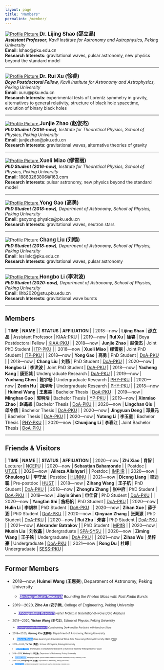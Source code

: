 ```yaml
---
layout: page
title: "Members"
permalink: /member/
---
```


<style>
  table {
    font-family: arial, sans-serif;
    border-collapse: collapse;
    width: 100%;
  }
  
  td, th {
    border: 1px solid #dddddd;
    text-align: left;
    padding: 8px;
  }
  
  tr:nth-child(odd) {
    background-color: #dddddd;
  }
</style>

<a href="https://friendshao.github.io/about/">
<img src="{{ site.baseurl }}/assets/Shao_Lijing_floor1.jpg" title="Profile Picture" class="profile">
</a>
<big><b>Dr. Lijing Shao (邵立晶)</b></big><br>
<i><b>Assistant Professor</b>, Kavli Institute for Astronomy and Astrophysics,
  Peking University</i><br>
<b>Email</b>: lshao@pku.edu.cn<br>
<b>Research Interests</b>: gravitational waves, pulsar astronomy, new physics
beyond the standard model<br>

---

<a href="https://orcid.org/0000-0002-7157-3805">
<img src="{{ site.baseurl }}/assets/Xu_Rui_floor1.jpg" title="Profile Picture" class="profile">
</a>
<big><b>Dr. Rui Xu (徐睿)</b></big><br>
<i><b>Boya Postdoctoral Fellow</b>, Kavli Institute for Astronomy and Astrophysics,
  Peking University</i><br>
<b>Email</b>: xuru@pku.edu.cn  <br>
<b>Research Interests</b>: experimental tests of Lorentz symmetry in gravity,
alternatives to general relativity, structure of black hole spacetime,
evolution of binary black holes <br>

---

<a href="https://orcid.org/0000-0002-9233-3683">
<img src="{{ site.baseurl }}/assets/Zhao_junjie_floor1.jpg" title="Profile Picture" class="profile">
</a>
<big><b>Junjie Zhao (赵俊杰)</b></big><br>
<i><b>PhD Student (2016-now)</b>, Institute for Theoretical Physics, School of Physics, 
  Peking University</i><br>
<b>Email</b>: junjiezhao@pku.edu.cn<br>
<b>Research Interests</b>: gravitational waves, alternative theories of gravity<br>

---

<a href="https://orcid.org/0000-0003-1185-8937">
<img src="{{ site.baseurl }}/assets/Miao_Xueli_floor1.jpg" title="Profile Picture" class="profile">
</a>
<big><b>Xueli Miao (缪雪丽)</b></big><br>
<i><b>PhD Student (2016-now)</b>, Institute for Theoretical Physics, School of Physics, 
  Peking University</i><br>
<b>Email</b>: 18883263806@163.com<br>
<b>Research Interests</b>: pulsar astronomy, new physics beyond the standard model<br>

---
<a href="https://orcid.org/0000-0003-1390-5477">
<img src="{{ site.baseurl }}/assets/Gao_Yong_floor1.jpg" title="Profile Picture" class="profile">
</a>
<big><b>Yong Gao (高勇)</b></big><br>
<i><b>PhD Student (2018-now)</b>, Department of Astronomy, School of Physics, 
  Peking University</i><br>
<b>Email</b>: gaoyong.physics@pku.edu.cn <br>
<b>Research Interests</b>: gravitational waves, neutron stars <br>

---
<a href="https://orcid.org/0000-0001-7649-6792">
<img src="{{ site.baseurl }}/assets/Liu_Chang_floor1.jpg" title="Profile Picture" class="profile">
</a>
<big><b>Chang Liu (刘畅)</b></big><br>
<i><b>PhD Student (2018-now)</b>, Department of Astronomy, School of Physics, 
  Peking University</i><br>
<b>Email</b>: leslielc@pku.edu.cn <br>
<b>Research Interests</b>: gravitational waves, pulsar astronomy <br>

---

<a href="https://orcid.org/0000-0002-4850-8351">
<img src="{{ site.baseurl }}/assets/Li_Hongbo_floor1.jpg" title="Profile Picture" class="profile">
</a>
<big><b>Hongbo Li (李洪波)</b></big><br>
<i><b>PhD Student (2020-now)</b>, Department of Astronomy, School of Physics, 
  Peking University</i><br>
<b>Email</b>: lihb2020@stu.pku.edu.cn <br>
<b>Research Interests</b>: gravitational wave bursts <br>

---

## Members

| **TIME** | **NAME** | | **STATUS** | **AFFILIATION** |
| 2018—now | **Lijing Shao** | **邵立晶** | Assistant Professor | [KIAA-PKU](http://kiaa.pku.edu.cn/) |
| 2019—now | **Rui Xu** | **徐睿** | Boya Postdoctoral Fellow | [KIAA-PKU](http://kiaa.pku.edu.cn/) |
| 2018—now | **Junjie Zhao** | **赵俊杰** | Joint PhD Student | [ITP-PKU](http://itp.phy.pku.edu.cn/) |
| 2018—now | **Xueli Miao** | **缪雪丽** | Joint PhD Student | [ITP-PKU](http://itp.phy.pku.edu.cn/) | 
| 2018—now | **Yong Gao** | **高勇** | PhD Student | [DoA-PKU](http://astro.pku.edu.cn/) |
| 2018—now | **Chang Liu** | **刘畅** | PhD Student | [DoA-PKU](http://astro.pku.edu.cn/) |
| 2020—now | **Hongbo Li** | **李洪波** | Joint PhD Student | [DoA-PKU](http://astro.pku.edu.cn/) |
| 2018—now | **Yacheng Kang** | **康亚城** | Undergraduate Research | [DoA-PKU](http://astro.pku.edu.cn/) |
| 2019—now | **Yuchang Chen** | **陈宇畅** | Undergraduate Research | [PHY-PKU](http://www.phy.pku.edu.cn/) |
| 2020—now | **Zexin Hu** | **胡泽昕** | Undergraduate Research | [PHY-PKU](http://www.phy.pku.edu.cn/) |
| 2018—now | **Huimei Wang** | **王惠美** | Bachelor Thesis | [DoA-PKU](http://astro.pku.edu.cn/) |
| 2019—now | **Minghao Guo** | **郭明浩** | Bachelor Thesis | [YP-PKU](https://yuanpei.pku.edu.cn/) |
| 2019—now | **Xinmiao Zhao** | **赵鑫淼** | Bachelor Thesis | [DoA-PKU](http://astro.pku.edu.cn/) |
| 2020—now | **Lingchan Qiu** | **邱令倩** | Bachelor Thesis | [DoA-PKU](http://astro.pku.edu.cn/) |
| 2020—now | **Jingyuan Deng** | **邓景元** | Bachelor Thesis | [DoA-PKU](http://astro.pku.edu.cn/) |
| 2020—now | **Yutong Li** | **李玉童** | Bachelor Thesis | [PHY-PKU](http://www.phy.pku.edu.cn/) |
| 2020—now | **Chunjiang Li** | **李春江** | Joint Bachelor Thesis | [DoA-PKU](http://astro.pku.edu.cn/) |

<p></p>

---

## Friends & Visitors

| **TIME** | **NAME** | | **STATUS** | **AFFILIATION** |
| 2020—now | **Zhi Xiao** | **肖智** | Lecturer | [NCEPU](https://slx.ncepu.edu.cn/szdw/dsjs/sssds/3ad20fb1d83b4e23954569005e776340.htm) |
| 2020—now | **Sebastian Bahamonde** |  | Postdoc | [UT.EE](http://sebastianbahamonde.com/) |
| 2020—now | **Alireza Allahyari** |  | Postdoc | [IMP.IR](http://www.ipm.ac.ir/) |
| 2020—now | **Shoulong Li** | **李守龙** | Postdoc | [HUNNU](http://www.hunnu.edu.cn/) |
| 2021—now | **Dicong Liang** | **梁迪聪** | Pre-postdoc | [HUST](http://phys.hust.edu.cn/) |
| 2018—now | **Zihang Wang** | **王子航** | PhD Student | [DoA-PKU](http://astro.pku.edu.cn/) |
| 2018—now | **Zhongfu Zhang** | **张中府** | PhD Student | [DoA-PKU](http://astro.pku.edu.cn/) |
| 2019—now | **Jiayin Shen** | **申佳音** | PhD Student | [DoA-PKU](http://astro.pku.edu.cn/) |
| 2020—now | **Yangfan Shi** | **施杨帆** | PhD Student | [DoA-PKU](http://astro.pku.edu.cn/) |
| 2020—now | **Hulin Li** | **李胡林** | PhD Student | [DoA-PKU](http://astro.pku.edu.cn/) |
| 2020—now | **Zihan Xue** | **薛子涵** | PhD Student | [DoA-PKU](http://astro.pku.edu.cn/) |
| 2020—now | **Qinyuan Zhang** | **张秦源** | PhD Student | [DoA-PKU](http://astro.pku.edu.cn/) |
| 2020—now | **Rui Zhu** | **朱睿** | PhD Student | [DoA-PKU](http://astro.pku.edu.cn/) |
| 2021—now | **Alexander Batrakov** | | PhD Student | [MPIfR](https://www.mpifr-bonn.mpg.de/research/fundamental) |
| 2020—now | **Muxin Liu** | **刘牧鑫** | Undergraduate | [SPA-SYSU](http://spa.sysu.edu.cn/) |
| 2020—now | **Ziming Wang** | **王子铭** | Undergraduate | [DoA-PKU](http://astro.pku.edu.cn/) |
| 2021—now | **Zihao Wu** | **吴梓豪** | Undergraduate | [DoA-PKU](http://astro.pku.edu.cn/) |
| 2021—now | **Rong Du** | **杜嵘** | Undergraduate | [SESS-PKU](https://sess.pku.edu.cn/) |

<p></p>

---

## Former Members

- 2018—now, **Huimei Wang** (**王惠美**), Department of Astronomy, Peking University
  - <small><span style="background-color:#6A5ACD"><font color="white"><b>Undergraduate Research</b></font></span> 
    *Bounding the Photon Mass with Fast Radio Bursts*

- 2019—2020, **Zihe An** (**安子訸**), College of Engineering, Peking University
  - <small><span style="background-color:#6A5ACD"><font color="white"><b>Undergraduate Research</b></font></span> 
    *Fisher Matrix in Gravitational-wave Data Analysis*

- 2019—2020, **Yichen Wang** (**王弋尘**), School of Physics, Peking University
  - <small><span style="background-color:#6A5ACD"><font color="white"><b>Undergraduate Research</b></font></span> 
    *Constraining Dark-matter Particles with Neutron Stars*

- 2019—2020, **Heming Xia** (**夏鹤明**), Department of Astronomy, Peking University
  - <small><span style="background-color:#1E90FF"><font color="white"><b>Bachelor Thesis</b></font></span>
    *Deep Learning in Gravitational Wave Data Processing* (Peking University 2020) 
    [[PRD](https://journals.aps.org/prd/abstract/10.1103/PhysRevD.103.024040)]

- 2019—2020, **Yu Tao** (**陶昱**), School of Physics, Peking University
  - <small><span style="background-color:#1E90FF"><font color="white"><b>Bachelor Thesis</b></font></span> 
    *Brief Studies on Gravitational Waveform of Numerical Relativity* (Peking University 2020)

- 2018—2019, **Wenlong Li** (**李汶隆**), Department of Astronomy, Peking University
  - <small><span style="background-color:#1E90FF"><font color="white"><b>Bachelor Thesis</b></font></span>
    *Astrophysics from Space-based Gravitational Wave Detectors* (Peking University 2019)

- 2018—2019, **Zhongpeng Sun** (**孙忠鹏**), Department of Astronomy, Peking University
  - <small><span style="background-color:#1E90FF"><font color="white"><b>Bachelor Thesis</b></font></span> 
    *Constraining Dark Matter Properties with Neutron Stars* (Peking University 2019)


<!--

Comments

| 2019—2020 | **Jie Lin** | **林杰** | PhD Student | [DoA-PKU](http://astro.pku.edu.cn/) |
| 2019—2020 | **Yiren Lin** | **林伊人** | Undergraduate | [DoA-PKU](http://astro.pku.edu.cn/) |
| 2019—2020 | **Yunhe Wang** | **王云鹤** | Undergraduate | [DoA-PKU](http://astro.pku.edu.cn/) |
| 2019—2020 | **Minyu Wang** | **王旻宇** | Undergraduate | [DoA-PKU](http://astro.pku.edu.cn/) |
| 2019—2020 | **Zeyu Ma** | **马泽宇** | Undergraduate | [DoA-PKU](http://astro.pku.edu.cn/) |
| 2019—2020 | **Siyi Zhao** | **赵思逸** | Undergraduate | [PHY-THU](http://www.phys.tsinghua.edu.cn/) |
| 2020—2020 | **Fangzheng Xiong** | **熊方正** | PhD Student | [DoA-PKU](http://astro.pku.edu.cn/) |

-->

